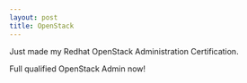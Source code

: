 ```yaml
---
layout: post
title: OpenStack
---
```


Just made my Redhat OpenStack Administration Certification.

Full qualified OpenStack Admin now!
